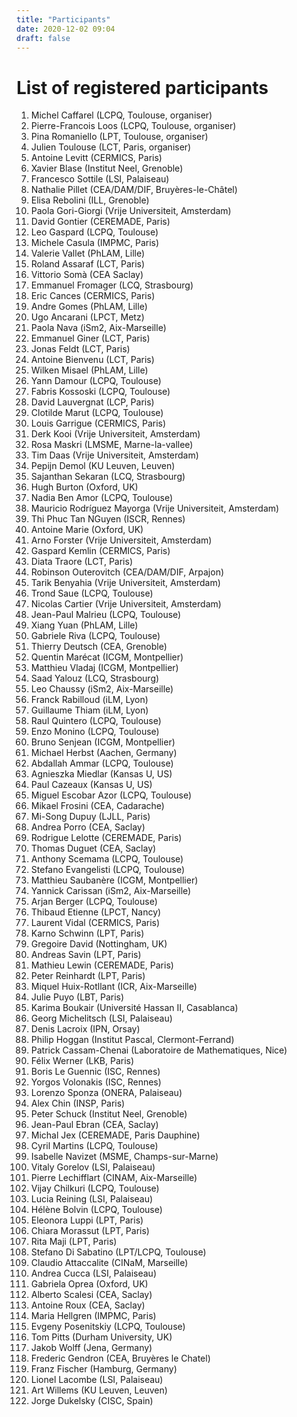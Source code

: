 ```yaml
---
title: "Participants"
date: 2020-12-02 09:04
draft: false
---
```


# List of registered participants

1. Michel Caffarel (LCPQ, Toulouse, organiser) <!-- michel.caffarel@gmail.com -->
1. Pierre-Francois Loos	(LCPQ, Toulouse, organiser) <!-- loos@irsamc.ups-tlse.fr -->
1. Pina Romaniello (LPT, Toulouse, organiser) <!-- pina.romaniello@gmail.com -->
1. Julien Toulouse (LCT, Paris, organiser) <!-- toulouse@lct.jussieu.fr POSTER -->
1. Antoine Levitt (CERMICS, Paris) <!-- antoine.levitt@inria.fr -->
1. Xavier Blase (Institut Neel, Grenoble) <!-- xavier.blase@neel.cnrs.fr -->
1. Francesco Sottile (LSI, Palaiseau) <!-- francesco.sottile@polytechnique.fr -->
1. Nathalie Pillet (CEA/DAM/DIF, Bruyères-le-Châtel) <!-- nathalie.pillet@cea.fr -->
1. Elisa Rebolini (ILL, Grenoble) <!-- rebolini@ill.fr -->
1. Paola Gori-Giorgi (Vrije Universiteit, Amsterdam) <!-- paolagorigiorgi@gmail.com -->
1. David Gontier (CEREMADE, Paris) <!-- gontier@ceremade.dauphine.fr -->
1. Leo Gaspard (LCPQ, Toulouse) <!-- leo.gaspard@outlook.fr -->
1. Michele Casula (IMPMC, Paris) <!-- michele.casula@gmail.com -->
1. Valerie Vallet (PhLAM, Lille) <!-- valerie.vallet@univ-lille.fr -->
1. Roland Assaraf (LCT, Paris) <!-- assaraf@lct.jussieu.fr -->
1. Vittorio Somà (CEA Saclay) <!-- vittorio.soma@cea.fr -->
1. Emmanuel Fromager (LCQ, Strasbourg) <!-- fromagere@unistra.fr -->
1. Eric Cances (CERMICS, Paris) <!-- eric.cances@enpc.fr -->
1. Andre Gomes (PhLAM, Lille) <!-- andre.gomes@univ-lille.fr -->
1. Ugo Ancarani (LPCT, Metz) <!-- ugo.ancarani@univ-lorraine.fr -->
1. Paola Nava (iSm2, Aix-Marseille) <!-- paola.nava@univ-amu.fr -->
1. Emmanuel Giner (LCT, Paris) <!-- emmanuel.giner@lct.jussieu.fr POSTER -->
1. Jonas Feldt (LCT, Paris) <!-- jfeldt.theochem@gmail.com -->
1. Antoine Bienvenu (LCT, Paris) <!-- anbienvenu@gmail.com -->
1. Wilken Misael (PhLAM, Lille) <!-- wilken.misael@univ-lille.fr -->
1. Yann Damour (LCPQ, Toulouse) <!-- yann.damour@hotmail.fr -->
1. Fabris Kossoski (LCPQ, Toulouse) <!-- fkossoski@irsamc.ups-tlse.fr -->
1. David Lauvergnat (LCP, Paris) <!-- david.lauvergnat@universite-paris-saclay.fr -->
1. Clotilde Marut (LCPQ, Toulouse) <!-- cmarut@irsamc.ups-tlse.fr -->
1. Louis Garrigue (CERMICS, Paris) <!-- louis.garrigue@enpc.fr -->
1. Derk Kooi (Vrije Universiteit, Amsterdam) <!-- derkkooi@gmail.com -->
1. Rosa Maskri (LMSME, Marne-la-vallee) <!-- rosa.maskri@u-pem.fr -->
1. Tim Daas (Vrije Universiteit, Amsterdam) <!-- t.j.daas@vu.nl -->
1. Pepijn Demol (KU Leuven, Leuven) <!-- pepijn.demol@kuleuven.be -->
1. Sajanthan Sekaran (LCQ, Strasbourg) <!-- s.sekaran@unistra.fr  POSTER -->
1. Hugh Burton (Oxford, UK) <!-- hugh.burton@chem.ox.ac.uk -->
1. Nadia Ben Amor (LCPQ, Toulouse) <!-- benamor@irsamc.ups-tlse.fr -->
1. Mauricio Rodríguez Mayorga (Vrije Universiteit, Amsterdam) <!-- marm3.14@gmail.com -->
1. Thi Phuc Tan NGuyen (ISCR, Rennes) <!-- tan.nguyen@univ-rennes1.fr -->
1. Antoine Marie (Oxford, UK) <!-- antoine.marie@ens-lyon.fr -->
1. Arno Forster (Vrije Universiteit, Amsterdam) <!-- a.t.l.foerster@vu.nl -->
1. Gaspard Kemlin (CERMICS, Paris) <!-- gaspard.kemlin@enpc.fr -->
1. Diata Traore (LCT, Paris) <!-- diata.traore@sorbonne-universite.fr -->
1. Robinson Outerovitch (CEA/DAM/DIF, Arpajon)  <!-- robinson.outerovitch@cea.fr -->
1. Tarik Benyahia (Vrije Universiteit, Amsterdam) <!-- tarik.benyahia@ens-paris-saclay.fr -->
1. Trond Saue (LCPQ, Toulouse) <!-- trond.saue@irsamc.ups-tlse.fr -->
1. Nicolas Cartier (Vrije Universiteit, Amsterdam) <!-- cartier.nicolas.g@gmail.com -->
1. Jean-Paul Malrieu (LCPQ, Toulouse) <!-- malrieu@irsamc.ups-tlse.fr -->
1. Xiang Yuan (PhLAM, Lille) <!-- xiang.yuan@univ-lille.fr -->
1. Gabriele Riva (LCPQ, Toulouse) <!-- griva@irsamc.ups-tlse.fr -->
1. Thierry Deutsch (CEA, Grenoble) <!-- Thierry.Deutsch@cea.fr -->
1. Quentin Marécat (ICGM, Montpellier) <!-- quentin.marecat@etu.umontpellier.fr -->
1. Matthieu Vladaj (ICGM, Montpellier) <!-- matthieu.vladaj@umontpellier.fr -->
1. Saad Yalouz (LCQ, Strasbourg) <!-- yalouzsaad@gmail.com -->
1. Leo Chaussy (iSm2, Aix-Marseille) <!-- leo.chaussy@univ-amu.fr -->
1. Franck Rabilloud (iLM, Lyon) <!-- franck.rabilloud@univ-lyon1.fr -->
1. Guillaume Thiam (iLM, Lyon) <!-- guillaume.thiam@univ-lyon1.fr -->
1. Raul Quintero (LCPQ, Toulouse) <!-- raul.quintero@irsamc.ups-tlse.fr -->
1. Enzo Monino (LCPQ, Toulouse) <!-- enzo.monino@irsamc.ups-tlse.fr POSTER -->
1. Bruno Senjean (ICGM, Montpellier) <!-- bruno.senjean@umontpellier.fr -->
1. Michael Herbst (Aachen, Germany) <!-- herbst@acom.rwth-aachen.de -->
1. Abdallah Ammar (LCPQ, Toulouse) <!-- aammar@irsamc.ups-tlse.fr -->
1. Agnieszka Miedlar (Kansas U, US) <!-- amiedlar@ku.edu -->
1. Paul Cazeaux (Kansas U, US) <!-- pcazeaux@ku.edu -->
1. Miguel Escobar Azor (LCPQ, Toulouse) <!-- mescobar@irsamc.ups-tlse.fr -->
1. Mikael Frosini (CEA, Cadarache) <!-- mikael.frosini@cea.fr -->
1. Mi-Song Dupuy (LJLL, Paris) <!-- mi-song.dupuy@sorbonne-universite.fr -->
1. Andrea Porro (CEA, Saclay) <!-- andrea.porro@cea.fr -->
1. Rodrigue Lelotte (CEREMADE, Paris) <!-- lelotte@ceremade.dauphine.fr -->
1. Thomas Duguet (CEA, Saclay) <!-- thomas.duguet@cea.fr -->
1. Anthony Scemama (LCPQ, Toulouse) <!-- scemama@gmail.com -->
1. Stefano Evangelisti (LCPQ, Toulouse) <!-- stefano.lcpq@gmail.com -->
1. Matthieu Saubanère (ICGM, Montpellier) <!-- matthieu.saubanere@umontpellier.fr -->
1. Yannick Carissan (iSm2, Aix-Marseille) <!-- yannick.carissan@univ-amu.fr -->
1. Arjan Berger (LCPQ, Toulouse) <!-- arjan.berger@irsamc.ups-tlse.fr -->
1. Thibaud Etienne (LPCT, Nancy) <!-- thibaud.etienne@univ-lorraine.fr -->
1. Laurent Vidal (CERMICS, Paris) <!-- laurent.vidal@enpc.fr -->
1. Karno Schwinn (LPT, Paris) <!-- karno.schwinn@googlemail.com POSTER --> 
1. Gregoire David (Nottingham, UK) <!-- g.david@nottingham.ac.uk -->
1. Andreas Savin (LPT, Paris) <!-- andreas.savin.as@gmail.com --> 
1. Mathieu Lewin (CEREMADE, Paris) <!-- mathieu.lewin@math.cnrs.fr -->
1. Peter Reinhardt (LPT, Paris) <!-- Peter.Reinhardt@Sorbonne-Universite.fr -->
1. Miquel Huix-Rotllant (ICR, Aix-Marseille) <!-- miquel.huixrotllant@univ-amu.fr -->
1. Julie Puyo (LBT, Paris) <!-- puyo.julie@outlook.fr -->
1. Karima Boukair (Université Hassan II, Casablanca) <!-- karima.boukair@gmail.com -->
1. Georg Michelitsch (LSI, Palaiseau) <!-- georg.michelitsch@polytechnique.edu -->
1. Denis Lacroix (IPN, Orsay) <!-- lacroix@ipno.in2p3.fr -->
1. Philip Hoggan (Institut Pascal, Clermont-Ferrand) <!-- pehoggan@yahoo.com -->
1. Patrick Cassam-Chenai (Laboratoire de Mathematiques, Nice) <!-- Patrick.Cassam-Chenai@unice.fr -->
1. Félix Werner (LKB, Paris) <!-- werner@lkb.ens.fr -->
1. Boris Le Guennic (ISC, Rennes) <!-- boris.leguennic@univ-rennes1.fr -->
1. Yorgos Volonakis (ISC, Rennes) <!-- yorgos.volonakis@univ-rennes1.fr -->
1. Lorenzo Sponza (ONERA, Palaiseau) <!-- lorenzo.sponza@onera.fr -->
1. Alex Chin (INSP, Paris) <!-- alex.chin@insp.upmc.fr -->
1. Peter Schuck (Institut Neel, Grenoble) <!-- Peter.Schuck@grenoble.cnrs.fr -->
1. Jean-Paul Ebran (CEA, Saclay) <!-- Jean-Paul.Ebran@cea.fr -->
1. Michal Jex (CEREMADE, Paris Dauphine) <!-- jex@ceremade.dauphine.fr -->
1. Cyril Martins (LCPQ, Toulouse) <!-- cyril.martins@irsamc.ups-tlse.fr -->
1. Isabelle Navizet (MSME, Champs-sur-Marne) <!-- isabelle.navizet@univ-eiffel.fr -->
1. Vitaly Gorelov (LSI, Palaiseau) <!-- vitaly.gorelov@polytechnique.edu -->
1. Pierre Lechifflart (CINAM, Aix-Marseille) <!-- lechifflart@cinam.univ-mrs.fr -->
1. Vijay Chilkuri (LCPQ, Toulouse) <!-- vijay.gopal.c@gmail.com -->
1. Lucia Reining (LSI, Palaiseau) <!-- lucia.reining@polytechnique.fr -->
1. Hélène Bolvin (LCPQ, Toulouse) <!-- bolvin@irsamc.ups-tlse.fr -->
1. Eleonora Luppi (LPT, Paris) <!-- gedeone.leo@gmail.com -->
1. Chiara Morassut (LPT, Paris) <!-- chiara.morassut@studenti.units.it -->
1. Rita Maji (LPT, Paris) <!-- rita.maji@unimore.it -->
1. Stefano Di Sabatino (LPT/LCPQ, Toulouse) <!-- disabatino@irsamc.ups-tlse.fr -->
1. Claudio Attaccalite (CINaM, Marseille) <!-- claudio.attaccalite@gmail.com -->
1. Andrea Cucca (LSI, Palaiseau) <!-- andrea.cucca@polytechnique.edu -->
1. Gabriela Oprea (Oxford, UK) <!-- diana-gabriela.oprea@chch.ox.ac.uk -->
1. Alberto Scalesi (CEA, Saclay) <!-- alberto.scalesi@cea.fr -->
1. Antoine Roux (CEA, Saclay) <!-- antoine.roux.1@etu.univ-amu.fr -->
1. Maria Hellgren (IMPMC, Paris) <!-- maria.hellgren@upmc.fr -->
1. Evgeny Posenitskiy (LCPQ, Toulouse) <!-- posenitskiy@irsamc.ups-tlse.fr -->
1. Tom Pitts (Durham University, UK) <!-- tompitts94@gmail.com -->
1. Jakob Wolff (Jena, Germany) <!-- jakob.wolff@uni-jena.de -->
1. Frederic Gendron (CEA, Bruyères le Chatel) <!-- frederic.gendron@cea.fr -->
1. Franz Fischer (Hamburg, Germany) <!-- franz.fischer@mpsd.mpg.de --> 
1. Lionel Lacombe (LSI, Palaiseau) <!-- liolacombe@gmail.com -->
1. Art Willems (KU Leuven, Leuven) <!-- art.willems@student.kuleuven.be -->
1. Jorge Dukelsky (CISC, Spain) <!-- j.dukelsky@csic.es --> 




